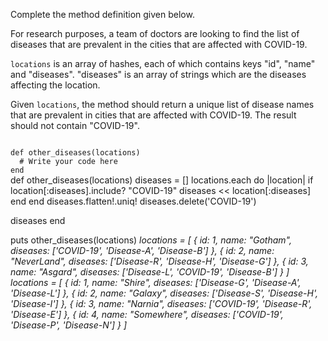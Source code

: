 Complete the method definition given below.

For research purposes, a team of doctors are looking to find the list of diseases that are prevalent in the cities that are affected with COVID-19.

`locations` is an array of hashes, each of which contains keys "id", "name" and "diseases". "diseases" is an array of strings which are the diseases affecting the location.

Given `locations`, the method should return a unique list of disease names that are prevalent in cities that are affected with COVID-19. The result should not contain "COVID-19".

<codeblock language="ruby" type="exercise" testMode="multipleInput">
<code>
def other_diseases(locations)
  # Write your code here
end
</code>

<solution>
def other_diseases(locations)
  diseases = []
  locations.each do |location|
    if location[:diseases].include? "COVID-19"
      diseases << location[:diseases]
    end
  end
  diseases.flatten!.uniq!
  diseases.delete('COVID-19')

  diseases
end
</solution>

<testcases>
<caller>
puts other_diseases(locations)
</caller>
<testcase>
<i>
locations = [
  {
    id: 1,
    name: "Gotham",
    diseases: ['COVID-19', 'Disease-A', 'Disease-B']
  },
  {
    id: 2,
    name: "NeverLand",
    diseases: ['Disease-R', 'Disease-H', 'Disease-G']
  },
  {
    id: 3,
    name: "Asgard",
    diseases: ['Disease-L', 'COVID-19', 'Disease-B']
  }
]
</i>
</testcase>
<testcase>
<i>
locations = [
  {
    id: 1,
    name: "Shire",
    diseases: ['Disease-G', 'Disease-A', 'Disease-L']
  },
  {
    id: 2,
    name: "Galaxy",
    diseases: ['Disease-S', 'Disease-H', 'Disease-I']
  },
  {
    id: 3,
    name: "Narnia",
    diseases: ['COVID-19', 'Disease-R', 'Disease-E']
  },
  {
    id: 4,
    name: "Somewhere",
    diseases: ['COVID-19', 'Disease-P', 'Disease-N']
  }
]
</i>
</testcase>
</testcases>
</codeblock>
